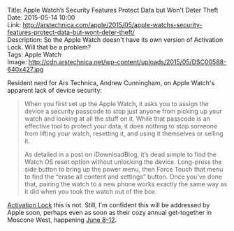 Title: Apple Watch’s Security Features Protect Data but Won't Deter Theft  
Date: 2015-05-14 10:00  
Link: http://arstechnica.com/apple/2015/05/apple-watchs-security-features-protect-data-but-wont-deter-theft/  
Description: So the Apple Watch doesn't have its own version of Activation Lock. Will that be a problem?  
Tags: Apple Watch  
Image: http://cdn.arstechnica.net/wp-content/uploads/2015/05/DSC00588-640x427.jpg  

Resident nerd for Ars Technica, Andrew Cunningham, on Apple Watch's apparent lack of device security:

> When you first set up the Apple Watch, it asks you to assign the device a security passcode to stop just anyone from picking up your watch and looking at all the stuff on it. While that passcode is an effective tool to protect your data, it does nothing to stop someone from lifting your watch, resetting it, and using it themselves or selling it.
>
> As detailed in a post on iDownloadBlog, it’s dead simple to find the Watch OS reset option without unlocking the device. Long-press the side button to bring up the power menu, then Force Touch that menu to find the “erase all content and settings” button. Once you’ve done that, pairing the watch to a new phone works exactly the same way as it did when you took the watch out of the box.

[Activation Lock][apple] this is not. Still, I'm confident this will be addressed by Apple soon, perhaps even as soon as their cozy annual get-together in Moscone West, happening [June 8-12][apple 2].

[apple]: https://support.apple.com/en-us/HT201365 "Apple Support page 'Find My iPhone Activation Lock'"
[apple 2]: https://developer.apple.com/wwdc/ "WWDC"